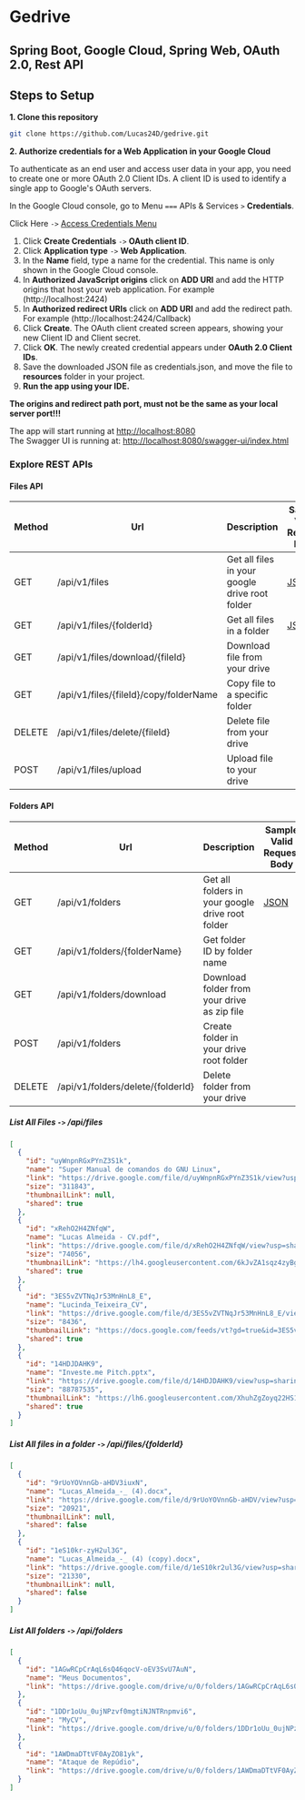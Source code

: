 # Gedrive
## Spring Boot, Google Cloud, Spring Web, OAuth 2.0, Rest API
## Steps to Setup

**1. Clone this repository**
```bash
git clone https://github.com/Lucas24D/gedrive.git
```
**2. Authorize credentials for a Web Application in your Google Cloud**

To authenticate as an end user and access user data in your app, you need to create one or more OAuth 2.0 Client IDs. A client ID is used to identify a single app to Google's OAuth servers.

In the Google Cloud console, go to Menu `===` APIs & Services `>` **Credentials**.

Click Here `->` [Access Credentials Menu](https://console.cloud.google.com/apis/credentials)

1. Click **Create Credentials** `->` **OAuth client ID**.
2. Click **Application type** `->` **Web Application**.
3. In the **Name** field, type a name for the credential. This name is only shown in the Google Cloud console.
4. In **Authorized JavaScript origins** click on **ADD URI** and add the HTTP origins that host your web application. For example (http://localhost:2424)
5. In **Authorized redirect URIs** click on **ADD URI** and add the redirect path. For example (http://localhost:2424/Callback)
6. Click **Create**. The OAuth client created screen appears, showing your new Client ID and Client secret.
7. Click **OK**. The newly created credential appears under **OAuth 2.0 Client IDs**.
8. Save the downloaded JSON file as credentials.json, and move the file to **resources** folder in your project.
9. **Run the app using your IDE.**

**The origins and redirect path port, must not be the same as your local server port!!!**

The app will start running at <http://localhost:8080><br>
The Swagger UI is running at: <http://localhost:8080/swagger-ui/index.html>

### Explore REST APIs

#### Files API
| Method | Url                                    | Description                                    | Sample Valid Request Body |
|--------|----------------------------------------|------------------------------------------------|---------------------------|
| GET    | /api/v1/files                          | Get all files in your google drive root folder | [JSON](#findAll)          |
| GET    | /api/v1/files/{folderId}               | Get all files in a folder                      | [JSON](#findAllInFolder)  |
| GET    | /api/v1/files/download/{fileId}        | Download file from your drive                  |                           |
| GET    | /api/v1/files/{fileId}/copy/folderName | Copy file to a specific folder                 |                           |
| DELETE | /api/v1/files/delete/{fileId}          | Delete file from your drive                    |                           |
| POST   | /api/v1/files/upload                   | Upload file to your drive                      |                           |

#### Folders API
| Method | Url                               | Description                                      | Sample Valid Request Body  |
|--------|-----------------------------------|--------------------------------------------------|----------------------------|
| GET    | /api/v1/folders                   | Get all folders in your google drive root folder | [JSON](#findAllFolders)    |
| GET    | /api/v1/folders/{folderName}      | Get folder ID by folder name                     |                            |
| GET    | /api/v1/folders/download          | Download folder from your drive as zip file      |                            |
| POST   | /api/v1/folders                   | Create folder in your drive root folder          |                            |
| DELETE | /api/v1/folders/delete/{folderId} | Delete folder from your drive                    |                            |


##### <a id="findAll">List All Files `->` /api/files</a>
```json
[
  {
    "id": "uyWnpnRGxPYnZ3S1k",
    "name": "Super Manual de comandos do GNU Linux",
    "link": "https://drive.google.com/file/d/uyWnpnRGxPYnZ3S1k/view?usp=sharing",
    "size": "311843",
    "thumbnailLink": null,
    "shared": true
  },
  {
    "id": "xRehO2H4ZNfqW",
    "name": "Lucas Almeida - CV.pdf",
    "link": "https://drive.google.com/file/d/xRehO2H4ZNfqW/view?usp=sharing",
    "size": "74056",
    "thumbnailLink": "https://lh4.googleusercontent.com/6kJvZA1sqz4zyBgy-cKx4epIwh_c8iGDnWGbTIvMzq0xMeW-oJLjUyLE=s220",
    "shared": true
  },
  {
    "id": "3ES5vZVTNqJr53MnHnL8_E",
    "name": "Lucinda_Teixeira_CV",
    "link": "https://drive.google.com/file/d/3ES5vZVTNqJr53MnHnL8_E/view?usp=sharing",
    "size": "8436",
    "thumbnailLink": "https://docs.google.com/feeds/vt?gd=true&id=3ES5vZVTNqJr53MnHnL8_E=14&s=AMedNnoAA46-ZdfsLfQ",
    "shared": true
  },
  {
    "id": "14HDJDAHK9",
    "name": "Investe.me Pitch.pptx",
    "link": "https://drive.google.com/file/d/14HDJDAHK9/view?usp=sharing",
    "size": "88787535",
    "thumbnailLink": "https://lh6.googleusercontent.com/XhuhZgZoyq22HS1DJa832322V0wMCXqt0Kb_tUoE3i0k2meuY2GpgyMIVGb0A=s220",
    "shared": true
  }
]
```

##### <a id="findAllInFolder">List All files in  a folder `->` /api/files/{folderId}</a>
```json
[
  {
    "id": "9rUoYOVnnGb-aHDV3iuxN",
    "name": "Lucas_Almeida_-_ (4).docx",
    "link": "https://drive.google.com/file/d/9rUoYOVnnGb-aHDV/view?usp=sharing",
    "size": "20921",
    "thumbnailLink": null,
    "shared": false
  },
  {
    "id": "1eS10kr-zyH2ul3G",
    "name": "Lucas_Almeida_-_ (4) (copy).docx",
    "link": "https://drive.google.com/file/d/1eS10kr2ul3G/view?usp=sharing",
    "size": "21330",
    "thumbnailLink": null,
    "shared": false
  }
]
```

##### <a id="findAllFolders">List All folders  `->` /api/folders</a>
```json
[
  {
    "id": "1AGwRCpCrAqL6sQ46qocV-oEV3SvU7AuN",
    "name": "Meus Documentos",
    "link": "https://drive.google.com/drive/u/0/folders/1AGwRCpCrAqL6sQ46qocV-oEV3SvU7AuN"
  },
  {
    "id": "1DDr1oUu_0ujNPzvf0mgtiNJNTRnpmvi6",
    "name": "MyCV",
    "link": "https://drive.google.com/drive/u/0/folders/1DDr1oUu_0ujNPzvf0mgtiNJNTRnpmvi6"
  },
  {
    "id": "1AWDmaDTtVF0AyZO81yk",
    "name": "Ataque de Repúdio",
    "link": "https://drive.google.com/drive/u/0/folders/1AWDmaDTtVF0AyZO81yk"
  }
]
```
